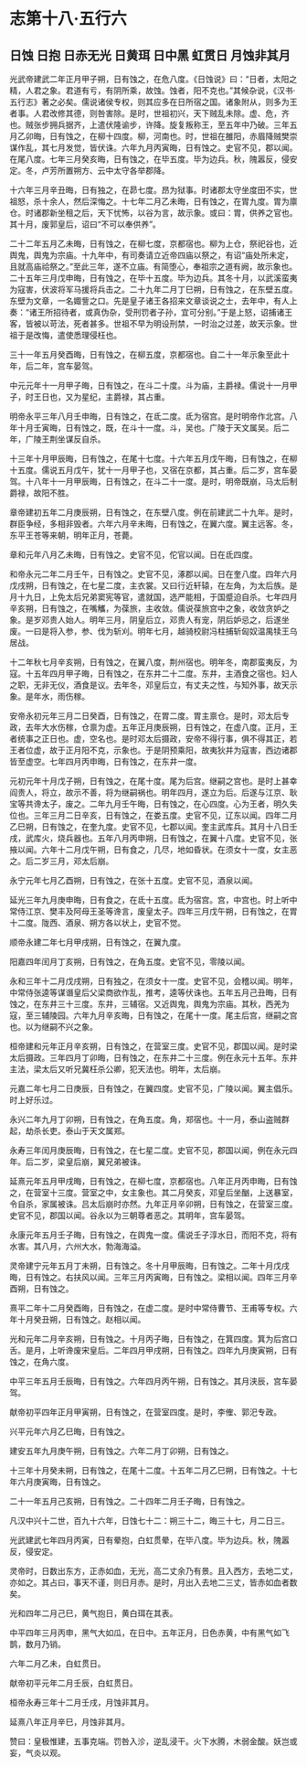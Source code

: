 # 志第十八·五行六

## 日蚀 日抱 日赤无光 日黄珥 日中黑 虹贯日 月蚀非其月

光武帝建武二年正月甲子朔，日有蚀之，在危八度。《日蚀说》曰：“日者，太阳之精，人君之象。君道有亏，有阴所乘，故蚀。蚀者，阳不克也。”其候杂说，《汉书·五行志》著之必矣。儒说诸侯专权，则其应多在日所宿之国。诸象附从，则多为王者事。人君改修其德，则咎害除。是时，世祖初兴，天下贼乱未除。虚、危，齐也。贼张步拥兵据齐，上遣伏隆谕步，许降。旋复叛称王，至五年中乃破。三年五月乙卯晦，日有蚀之，在柳十四度。柳，河南也。时，世祖在雒阳，赤眉降贼樊崇谋作乱，其七月发觉，皆伏诛。六年九月丙寅晦，日有蚀之。史官不见，郡以闻。在尾八度。七年三月癸亥晦，日有蚀之，在毕五度。毕为边兵。秋，隗嚣反，侵安定。冬，卢芳所置朔方、云中太守各举郡降。

十六年三月辛丑晦，日有独之，在昴七度。昂为狱事。时诸郡太守坐度田不实，世祖怒，杀十余人，然后深悔之。十七年二月乙未晦，日有蚀之，在胃九度。胃为廪仓。时诸郡新坐租之后，天下忧怖，以谷为言，故示象。或曰：胃，供养之官也。其十月，废郭皇后，诏曰“不可以奉供养”。

二十二年五月乙未晦，日有蚀之，在柳七度，京都宿也。柳为上仓，祭祀谷也，近舆鬼，舆鬼为宗庙。十九年中，有司奏请立近帝四庙以祭之，有诏“庙处所未定，且就高庙祫祭之。”至此三年，遂不立庙。有简堕心，奉祖宗之道有阙，故示象也。二十五年三月戊申晦，日有蚀之，在毕十五度。毕为边兵。其冬十月，以武溪蛮夷为寇害，伏波将军马援将兵击之。二十九年二月丁巳朔，日有蚀之，在东壁五度。东壁为文章，一名娵訾之口。先是皇子诸王各招来文章谈说之士，去年中，有人上奏：“诸王所招待者，或真伪杂，受刑罚者子孙，宜可分别。”于是上怒，诏捕诸王客，皆被以苛法，死者甚多。世祖不早为明设刑禁，一时治之过差，故天示象。世祖于是改悔，遣使悉理侵枉也。

三十一年五月癸酉晦，日有蚀之，在柳五度，京都宿也。自二十一年示象至此十年，后二年，宫车晏驾。

中元元年十一月甲子晦，日有蚀之，在斗二十度。斗为庙，主爵禄。儒说十一月甲子，时王日也，又为星纪，主爵禄，其占重。

明帝永平三年八月壬申晦，日有蚀之，在氐二度。氐为宿宫。是时明帝作北宫。八年十月壬寅晦，日有蚀之，既，在斗十一度。斗，吴也。广陵于天文属吴。后二年，广陵王荆坐谋反自杀。

十三年十月甲辰晦，日有蚀之，在尾十七度。十六年五月戊午晦，日有蚀之，在柳十五度。儒说五月戊午，犹十一月甲子也，又宿在京都，其占重。后二岁，宫车晏驾。十八年十一月甲辰晦，日有蚀之，在斗二十一度。是时，明帝既崩，马太后制爵禄，故阳不胜。

章帝建初五年二月庚辰朔，日有蚀之，在东壁八度。例在前建武二十九年。是时，群臣争经，多相非毁者。六年六月辛未晦，日有蚀之，在翼六度。翼主远客。冬，东平王苍等来朝，明年正月，苍薨。

章和元年八月乙未晦，日有蚀之。史官不见，佗官以闻。日在氐四度。

和帝永元二年二月壬午，日有蚀之。史官不见，涿郡以闻。日在奎八度。四年六月戊戌朔，日有蚀之，在七星二度，主衣裳。又曰行近轩辕，在左角，为太后族。是月十九日，上免太后兄弟窦宪等官，遣就国，选严能相，于国蹙迫自杀。七年四月辛亥朔，日有蚀之，在嘴觿，为葆旅，主收敛。儒说葆旅宫中之象，收敛贪妒之象。是岁邓贵人始人。明年三月，阴皇后立，邓贵人有宠，阴后妒忌之，后遂坐废。一曰是将入参，参、伐为斩刈。明年七月，越骑校尉冯柱捕斩匈奴温禺犊王乌居战。

十二年秋七月辛亥朔，日有蚀之，在翼八度，荆州宿也。明年冬，南郡蛮夷反，为寇。十五年四月甲子晦，日有蚀之，在东井二十二度。东井，主酒食之宿也。妇人之职，无非无仪，酒食是议。去年冬，邓皇后立，有丈夫之性，与知外事，故天示象。是年水，雨伤稼。

安帝永初元年三月二日癸酉，日有蚀之，在胃二度。胃主禀仓。是时，邓太后专政，去年大水伤稼，仓禀为虚。五年正月庚辰朔，日有蚀之，在虚八度。正月，王者统事之正日也。虚，空名也。是时邓太后摄政，安帝不得行事，俱不得其正，若王者位虚，故于正月阳不克，示象也。于是阴预乘阳，故夷狄并为寇害，西边诸郡皆至虚空。七年四月丙申晦，日有蚀之，在东井一度。

元初元年十月戊子朔，日有蚀之，在尾十度。尾为后宫。继嗣之宫也。是时上甚幸阎贵人，将立，故示不善，将为继嗣祸也。明年四月，遂立为后。后遂与江京、耿宝等共谗太子，废之。二年九月壬午晦，日有蚀之，在心四度。心为王者，明久失位也。三年三月二日辛亥，日有蚀之，在娄五度。史官不见，辽东以闻。四年二月乙巳朔，日有蚀之，在奎九度。史官不见，七郡以闻。奎主武库兵。其月十八日壬戌，武库火，烧兵器也。五年八月丙申朔，日有蚀之，在翼十八度。史官不见，张掖以闻。六年十二月戊午朔，日有食之，几尽，地如昏状。在须女十一度，女主恶之。后二岁三月，邓太后崩。

永宁元年七月乙酉朔，日有蚀之，在张十五度。史官不见，酒泉以闻。

延光三年九月庚申晦，日有食之，在氐十五度。氐为宿宫。宫，中宫也。时上听中常侍江京、樊丰及阿母王圣等谗言，废皇太子。四年三月戊午朔，日有蚀之，在胃十二度。陇西、酒泉、朔方各以状上，史官不觉。

顺帝永建二年七月甲戌朔，日有蚀之，在翼九度。

阳嘉四年闰月丁亥朔，日有蚀之，在角五度。史官不见，零陵以闻。

永和三年十二月戊戌朔，日有独之，在须女十一度。史官不见，会稽以闻。明年，中常侍张逵等谋谮皇后父梁商欲作乱，推考，逵等伏诛也。五年五月己丑晦，日有蚀之，在东井三十三度。东井，三辅宿。又近舆鬼，舆鬼为宗庙。其秋，西羌为寇，至三辅陵园。六年九月辛亥晦，日有蚀之，在尾十一度。尾主后宫，继嗣之宫也。以为继嗣不兴之象。

桓帝建和元年正月辛亥朔，日有蚀之，在营室三度。史官不见，郡国以闻。是时梁太后摄政。三年四月丁卯晦，日有蚀之，在东井二十三度。例在永元十五年。东井主法，梁太后又听兄冀枉杀公卿，犯天法也。明年，太后崩。

元嘉二年七月二日庚辰，日有蚀之，在翼四度。史官不见，广陵以闻。翼主倡乐。时上好乐过。

永兴二年九月丁卯朔，日有蚀之，在角五度。角，郑宿也。十一月，泰山盗贼群起，劫杀长吏。泰山于天文属郑。

永寿三年闰月庚辰晦，日有蚀之，在七星二度。史官不见，郡国以闻，例在永元四年。后二岁，梁皇后崩，翼兄弟被诛。

延熹元年五月甲戌晦，日有蚀之，在柳七度，京都宿也。八年正月丙申晦，日有蚀之，在营室十三度。营室之中，女主象也。其二月癸亥，邓皇后坐酗，上送暴室，令自杀，家属被诛。吕太后崩时亦然。九年正月辛卯朔，日有蚀之，在营室三度。史官不见，郡国以闻。谷永以为三朝尊者恶之。其明年，宫车晏驾。

永康元年五月壬子晦，日有蚀之，在舆鬼一度。儒说壬子淳水日，而阳不克，将有水害。其八月，六州大水，勃海海溢。

灵帝建宁元年五月丁未朔，日有蚀之。冬十月甲辰晦，日有蚀之。二年十月戊戌晦，日有蚀之。右扶风以闻。三年三月丙寅晦，日有蚀之。梁相以闻。四年三月辛酉朔，日有蚀之。

熹平二年十二月癸酉晦，日有蚀之，在虚二度。是时中常侍曹节、王甫等专权。六年十月癸丑朔，日有蚀之。赵相以闻。

光和元年二月辛亥朔，日有蚀之。十月丙子晦，日有蚀之，在箕四度。箕为后宫口舌。是月，上听谗废宋皇后。二年四月甲戌朔，日有蚀之。四年九月庚寅朔，日有蚀之，在角六度。

中平三年五月壬辰晦，日有蚀之。六年四月丙午朔，日有蚀之。其月浃辰，宫车晏驾。

献帝初平四年正月甲寅朔，日有蚀之，在营室四度。是时，李傕、郭汜专政。

兴平元年六月乙巳晦，日有蚀之。

建安五年九月庚午朔，日有蚀之。六年二月丁卯朔，日有蚀之。

十三年十月癸未朔，日有蚀之，在尾十二度。十五年二月乙巳朔，日有蚀之。十七年六月庚寅晦，日有蚀之。

二十一年五月己亥朔，日有蚀之。二十四年二月壬子晦，日有蚀之。

凡汉中兴十二世，百九十六年，日蚀七十二：朔三十二，晦三十七，月二日三。

光武建武七年四月丙寅，日有晕抱，白虹贯晕，在毕八度。毕为边兵。秋，隗嚣反，侵安定。

灵帝时，日数出东方，正赤如血，无光，高二丈余乃有景。且入西方，去地二丈，亦如之。其占曰，事天不谨，则日月赤。是时，月出入去地二三丈，皆赤如血者数矣。

光和四年二月己巳，黄气抱日，黄白珥在其表。

中平四年三月丙申，黑气大如瓜，在日中。五年正月，日色赤黄，中有黑气如飞鹊，数月乃销。

六年二月乙未，白虹贯日。

献帝初平元年二月壬辰，白虹贯日。

桓帝永寿三年十二月壬戌，月蚀非其月。

延熹八年正月辛巳，月蚀非其月。

赞曰：皇极惟建，五事克端。罚咎入沴，逆乱浸干。火下水腾，木弱金酸。妖岂或妄，气炎以观。
